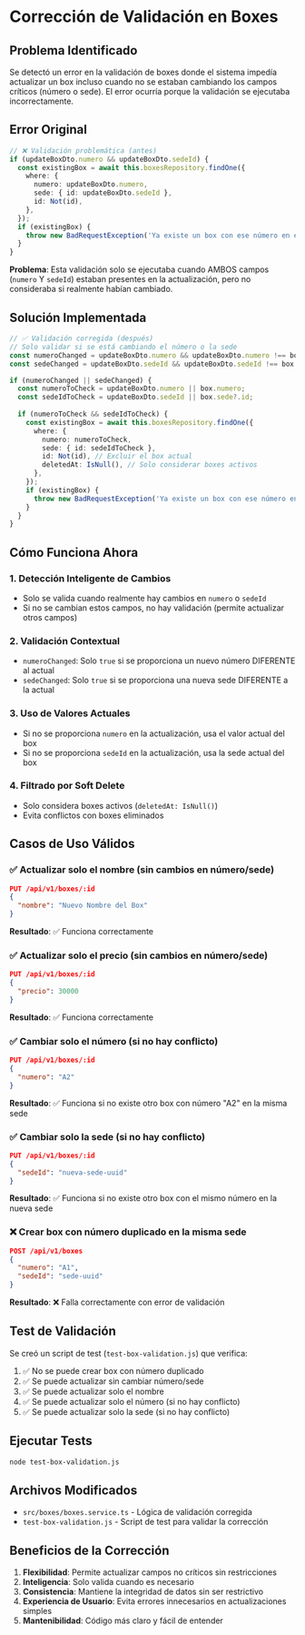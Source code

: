# Corrección de Validación en Boxes

## Problema Identificado

Se detectó un error en la validación de boxes donde el sistema impedía actualizar un box incluso cuando no se estaban cambiando los campos críticos (número o sede). El error ocurría porque la validación se ejecutaba incorrectamente.

## Error Original

```typescript
// ❌ Validación problemática (antes)
if (updateBoxDto.numero && updateBoxDto.sedeId) {
  const existingBox = await this.boxesRepository.findOne({
    where: {
      numero: updateBoxDto.numero,
      sede: { id: updateBoxDto.sedeId },
      id: Not(id),
    },
  });
  if (existingBox) {
    throw new BadRequestException('Ya existe un box con ese número en esta sede');
  }
}
```

**Problema**: Esta validación solo se ejecutaba cuando AMBOS campos (`numero` Y `sedeId`) estaban presentes en la actualización, pero no consideraba si realmente habían cambiado.

## Solución Implementada

```typescript
// ✅ Validación corregida (después)
// Solo validar si se está cambiando el número o la sede
const numeroChanged = updateBoxDto.numero && updateBoxDto.numero !== box.numero;
const sedeChanged = updateBoxDto.sedeId && updateBoxDto.sedeId !== box.sede?.id;

if (numeroChanged || sedeChanged) {
  const numeroToCheck = updateBoxDto.numero || box.numero;
  const sedeIdToCheck = updateBoxDto.sedeId || box.sede?.id;
  
  if (numeroToCheck && sedeIdToCheck) {
    const existingBox = await this.boxesRepository.findOne({
      where: {
        numero: numeroToCheck,
        sede: { id: sedeIdToCheck },
        id: Not(id), // Excluir el box actual
        deletedAt: IsNull(), // Solo considerar boxes activos
      },
    });
    if (existingBox) {
      throw new BadRequestException('Ya existe un box con ese número en esta sede');
    }
  }
}
```

## Cómo Funciona Ahora

### 1. **Detección Inteligente de Cambios**
- Solo se valida cuando realmente hay cambios en `numero` o `sedeId`
- Si no se cambian estos campos, no hay validación (permite actualizar otros campos)

### 2. **Validación Contextual**
- `numeroChanged`: Solo `true` si se proporciona un nuevo número DIFERENTE al actual
- `sedeChanged`: Solo `true` si se proporciona una nueva sede DIFERENTE a la actual

### 3. **Uso de Valores Actuales**
- Si no se proporciona `numero` en la actualización, usa el valor actual del box
- Si no se proporciona `sedeId` en la actualización, usa la sede actual del box

### 4. **Filtrado por Soft Delete**
- Solo considera boxes activos (`deletedAt: IsNull()`)
- Evita conflictos con boxes eliminados

## Casos de Uso Válidos

### ✅ **Actualizar solo el nombre** (sin cambios en número/sede)
```json
PUT /api/v1/boxes/:id
{
  "nombre": "Nuevo Nombre del Box"
}
```
**Resultado**: ✅ Funciona correctamente

### ✅ **Actualizar solo el precio** (sin cambios en número/sede)
```json
PUT /api/v1/boxes/:id
{
  "precio": 30000
}
```
**Resultado**: ✅ Funciona correctamente

### ✅ **Cambiar solo el número** (si no hay conflicto)
```json
PUT /api/v1/boxes/:id
{
  "numero": "A2"
}
```
**Resultado**: ✅ Funciona si no existe otro box con número "A2" en la misma sede

### ✅ **Cambiar solo la sede** (si no hay conflicto)
```json
PUT /api/v1/boxes/:id
{
  "sedeId": "nueva-sede-uuid"
}
```
**Resultado**: ✅ Funciona si no existe otro box con el mismo número en la nueva sede

### ❌ **Crear box con número duplicado en la misma sede**
```json
POST /api/v1/boxes
{
  "numero": "A1",
  "sedeId": "sede-uuid"
}
```
**Resultado**: ❌ Falla correctamente con error de validación

## Test de Validación

Se creó un script de test (`test-box-validation.js`) que verifica:

1. ✅ No se puede crear box con número duplicado
2. ✅ Se puede actualizar sin cambiar número/sede
3. ✅ Se puede actualizar solo el nombre
4. ✅ Se puede actualizar solo el número (si no hay conflicto)
5. ✅ Se puede actualizar solo la sede (si no hay conflicto)

## Ejecutar Tests

```bash
node test-box-validation.js
```

## Archivos Modificados

- `src/boxes/boxes.service.ts` - Lógica de validación corregida
- `test-box-validation.js` - Script de test para validar la corrección

## Beneficios de la Corrección

1. **Flexibilidad**: Permite actualizar campos no críticos sin restricciones
2. **Inteligencia**: Solo valida cuando es necesario
3. **Consistencia**: Mantiene la integridad de datos sin ser restrictivo
4. **Experiencia de Usuario**: Evita errores innecesarios en actualizaciones simples
5. **Mantenibilidad**: Código más claro y fácil de entender 